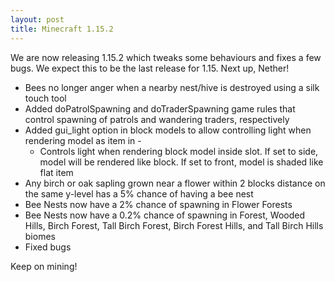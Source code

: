 ```yaml
---
layout: post
title: Minecraft 1.15.2
---
```


We are now releasing 1.15.2 which tweaks some behaviours and fixes a few bugs. We expect this to be the last release for 1.15.
Next up, Nether!

- Bees no longer anger when a nearby nest/hive is destroyed using a silk touch tool
- Added doPatrolSpawning and doTraderSpawning game rules that control spawning of patrols and wandering traders, respectively
- Added gui_light option in block models to allow controlling light when rendering model as item in - 
  - Controls light when rendering block model inside slot. If set to side, model will be rendered like block. If set to front,  model is shaded like flat item
- Any birch or oak sapling grown near a flower within 2 blocks distance on the same y-level has a 5% chance of having a bee nest
- Bee Nests now have a 2% chance of spawning in Flower Forests
- Bee Nests now have a 0.2% chance of spawning in Forest, Wooded Hills, Birch Forest, Tall Birch Forest, Birch Forest Hills, and Tall Birch Hills biomes
- Fixed bugs

 Keep on mining!
